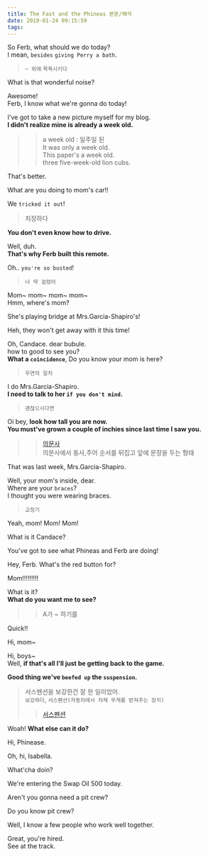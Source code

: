 ```yaml
---
title: The Fast and the Phineas 본문/해석
date: 2019-01-24 09:15:59
tags:
---
```


So Ferb, what should we do today?  
I mean, `besides` `giving Perry a bath`.  
> `~ 외에` `목욕시키다`  

What is that wonderful noise?  

Awesome!  
Ferb, I know what we're gonna do today!  

I've got to take a new picture myself for my blog.  
**I didn't realize mine is already a week old.**  
>> a week old : 일주일 된  
>> It was only a week old.  
>> This paper's a week old.  
>> three five-week-old lion cubs.  

That's better.  

What are you doing to mom's car!!  

We `tricked it out`!  
> 치장하다  

**You don't even know how to drive.**  

Well, duh.  
**That's why Ferb built this remote.**  

Oh.. `you're so busted`!  
> `너 딱 걸렸어`  

Mom~ mom~ mom~ mom~  
Hmm, where's mom?  

She's playing bridge at Mrs.Garcia-Shapiro's!  

Heh, they won't get away with it this time!  

Oh, Candace. dear bubule.  
how to good to see you?  
**What a `coincidence`**, Do you know your mom is here?  
> `우연의 일치`  
    
I do Mrs.Garcia-Shapiro.  
**I need to talk to her `if you don't mind`.**  
> `괜찮으시다면`  

Oi bey, **look how tall you are now.**  
**You must've grown a couple of inchies since last time I saw you.**  
>> [의문사](https://m.blog.naver.com/PostView.nhn?blogId=antonovych&logNo=220769958011&proxyReferer=https%3A%2F%2Fwww.google.com%2F)  
>> 의문사에서 동사,주어 순서를 뒤집고 앞에 문장을 두는 형태  

That was last week, Mrs.Garcia-Shapiro.  

Well, your mom's inside, dear.  
Where are your `braces`?  
I thought you were wearing braces.  
> `교정기` 

Yeah, mom! Mom! Mom!  

What is it Candace?  

You've got to see what Phineas and Ferb are doing!  

Hey, Ferb. What's the red button for?  

Mom!!!!!!!!!  

What is it?  
**What do you want me to see?**  
>> A가 ~ 하기를  

Quick!!  

Hi, mom~  

Hi, boys~  
Well, **if that's all I'll just be getting back to the game.**  

**Good thing we've `beefed up` the `suspension`.**  
> 서스펜션을 보강한건 잘 한 일이었어.  
> `보강하다`, `서스펜션(자동차에서 차체 무게를 받쳐주는 장치)`
>> [서스펜션](https://www.google.com/search?q=suspension&newwindow=1&source=lnms&tbm=isch&sa=X&ved=0ahUKEwjsi_Sr7Y3gAhXFxLwKHenCD9wQ_AUIDigB&biw=1920&bih=1000)  

Woah! **What else can it do?**  

Hi, Phinease.  

Oh, hi, Isabella.  

What'cha doin?  

We're entering the Swap Oil 500 today.  

Aren't you gonna need a pit crew?  

Do you know pit crew?  

Well, I know a few people who work well together.  

Great, you're hired.  
See at the track.  

<!-- more -->